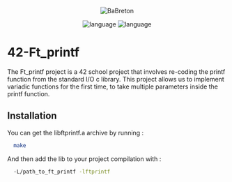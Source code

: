 <p align="center">
  <img src="https://github.com/BaBreton/42-Get_next_line/assets/124448529/43a36b92-4c44-4c58-b03c-b18903712b45" alt="BaBreton" />
</p>
<p align="center">
  <img src="https://img.shields.io/badge/Language-C-blue" alt="language" />
  <img src="https://img.shields.io/badge/Mark-111/100-green" alt="language" />
</p>

# 42-Ft_printf

The Ft_printf project is a 42 school project that involves re-coding the printf function from the standard I/O c library. This project allows us to implement variadic functions for the first time, to take multiple parameters inside the printf function.

## Installation

You can get the libftprintf.a archive by running :
```bash
  make
```

And then add the lib to your project compilation with :
```bash
  -L/path_to_ft_printf -lftprintf
```
